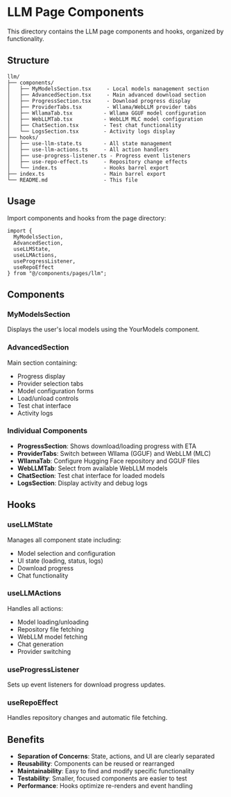 # LLM Page Components

This directory contains the LLM page components and hooks, organized by functionality.

## Structure

```
llm/
├── components/
│   ├── MyModelsSection.tsx     - Local models management section
│   ├── AdvancedSection.tsx     - Main advanced download section
│   ├── ProgressSection.tsx     - Download progress display
│   ├── ProviderTabs.tsx        - Wllama/WebLLM provider tabs
│   ├── WllamaTab.tsx          - Wllama GGUF model configuration
│   ├── WebLLMTab.tsx          - WebLLM MLC model configuration
│   ├── ChatSection.tsx        - Test chat functionality
│   └── LogsSection.tsx        - Activity logs display
├── hooks/
│   ├── use-llm-state.ts       - All state management
│   ├── use-llm-actions.ts     - All action handlers
│   ├── use-progress-listener.ts - Progress event listeners
│   ├── use-repo-effect.ts     - Repository change effects
│   └── index.ts               - Hooks barrel export
├── index.ts                   - Main barrel export
└── README.md                  - This file
```

## Usage

Import components and hooks from the page directory:

```tsx
import {
  MyModelsSection,
  AdvancedSection,
  useLLMState,
  useLLMActions,
  useProgressListener,
  useRepoEffect
} from "@/components/pages/llm";
```

## Components

### MyModelsSection
Displays the user's local models using the YourModels component.

### AdvancedSection
Main section containing:
- Progress display
- Provider selection tabs
- Model configuration forms
- Load/unload controls
- Test chat interface
- Activity logs

### Individual Components
- **ProgressSection**: Shows download/loading progress with ETA
- **ProviderTabs**: Switch between Wllama (GGUF) and WebLLM (MLC)
- **WllamaTab**: Configure Hugging Face repository and GGUF files
- **WebLLMTab**: Select from available WebLLM models
- **ChatSection**: Test chat interface for loaded models
- **LogsSection**: Display activity and debug logs

## Hooks

### useLLMState
Manages all component state including:
- Model selection and configuration
- UI state (loading, status, logs)
- Download progress
- Chat functionality

### useLLMActions
Handles all actions:
- Model loading/unloading
- Repository file fetching
- WebLLM model fetching
- Chat generation
- Provider switching

### useProgressListener
Sets up event listeners for download progress updates.

### useRepoEffect
Handles repository changes and automatic file fetching.

## Benefits

- **Separation of Concerns**: State, actions, and UI are clearly separated
- **Reusability**: Components can be reused or rearranged
- **Maintainability**: Easy to find and modify specific functionality
- **Testability**: Smaller, focused components are easier to test
- **Performance**: Hooks optimize re-renders and event handling